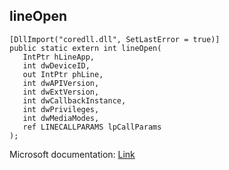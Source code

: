 ## lineOpen

```
[DllImport("coredll.dll", SetLastError = true)]
public static extern int lineOpen(
   IntPtr hLineApp,
   int dwDeviceID,
   out IntPtr phLine,
   int dwAPIVersion,
   int dwExtVersion,
   int dwCallbackInstance,
   int dwPrivileges,
   int dwMediaModes,
   ref LINECALLPARAMS lpCallParams
);
```

Microsoft documentation: [Link](https://docs.microsoft.com/en-us/windows/win32/api/tapi/nf-tapi-lineopenw)
